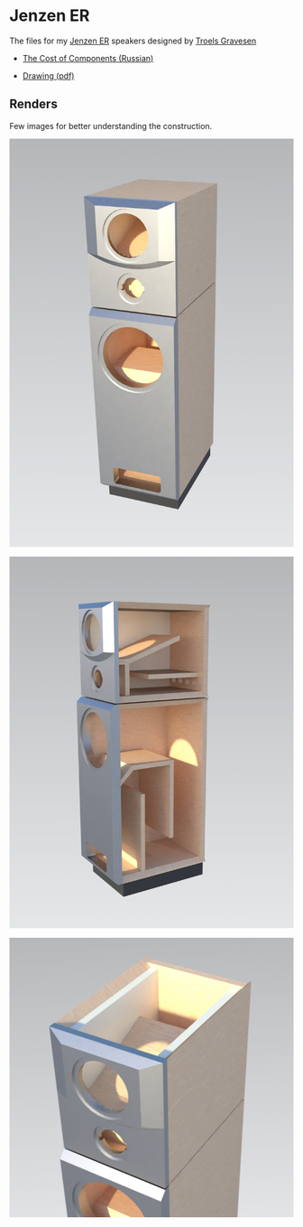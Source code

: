 # Jenzen ER

The files for my [Jenzen ER](http://www.troelsgravesen.dk/Jenzen-SEAS-ER.htm) speakers designed by [Troels Gravesen](http://www.troelsgravesen.dk/Diy_Loudspeaker_Projects.htm)

- [The Cost of Components (Russian)](https://docs.google.com/spreadsheets/d/e/2PACX-1vSB3FNFUVDHjRK6kU6tNd1HyQFS7vgX7NBvUzmXqsyFYa6fWkQUFsxqwkLvuTbK1k98puwC3UfetT3D/pubhtml?gid=0&single=true)

- [Drawing (pdf)](https://github.com/hww/jenzen-er/blob/main/nx/pdf/user_jz_dwg.pdf)

## Renders

Few images for better understanding the construction.

![Render 01](nx/images/jz_01.jpg)

![Render 02](nx/images/jz_02.jpg)

![Render 03](nx/images/jz_03.jpg)
